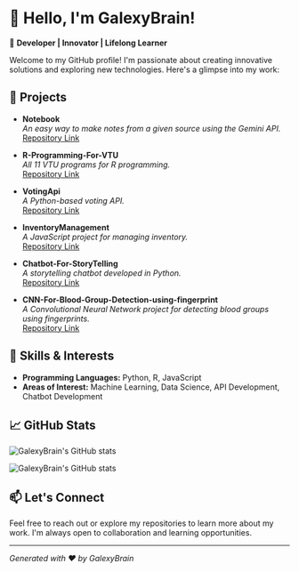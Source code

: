# 👋 Hello, I'm GalexyBrain!

🚀 **Developer | Innovator | Lifelong Learner**

Welcome to my GitHub profile! I'm passionate about creating innovative solutions and exploring new technologies. Here's a glimpse into my work:

## 🔧 Projects

- **Notebook**  
  *An easy way to make notes from a given source using the Gemini API.*  
  [Repository Link](https://github.com/GalexyBrain/Notebook)

- **R-Programming-For-VTU**  
  *All 11 VTU programs for R programming.*  
  [Repository Link](https://github.com/GalexyBrain/R-Programming-For-VTU)

- **VotingApi**  
  *A Python-based voting API.*  
  [Repository Link](https://github.com/GalexyBrain/VotingApi)

- **InventoryManagement**  
  *A JavaScript project for managing inventory.*  
  [Repository Link](https://github.com/GalexyBrain/InventoryManagement)

- **Chatbot-For-StoryTelling**  
  *A storytelling chatbot developed in Python.*  
  [Repository Link](https://github.com/GalexyBrain/Chatbot-For-StoryTelling)

- **CNN-For-Blood-Group-Detection-using-fingerprint**  
  *A Convolutional Neural Network project for detecting blood groups using fingerprints.*  
  [Repository Link](https://github.com/GalexyBrain/CNN-For-Blood-Group-Detection-using-fingerprint)

## 🌱 Skills & Interests

- **Programming Languages:** Python, R, JavaScript
- **Areas of Interest:** Machine Learning, Data Science, API Development, Chatbot Development

## 📈 GitHub Stats

![GalexyBrain's GitHub stats](https://github-readme-stats.vercel.app/api?username=GalexyBrain&show_icons=true&theme=radical)

![GalexyBrain's GitHub stats](https://github-readme-stats.vercel.app/api?username=hrjvjv&show_icons=true&theme=radical)

## 📫 Let's Connect

Feel free to reach out or explore my repositories to learn more about my work. I'm always open to collaboration and learning opportunities.

---
*Generated with ❤️ by GalexyBrain*
